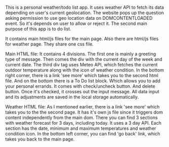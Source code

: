 This is a personal weather/todo list app. 
It uses weather API to fetch its data depending on user's current geolocation.
The website pops up the question asking permission to use geo location data on DOMCONTENTLOADED event.
So it's depends on user to allow or reject it.
The second main purpose of this app is to do list.


It contains main html/js files for the main page. Also there are html/js files for weather page. They share one css file. 

Main HTML file:
It contains 4 divisions. The first one is mainly a greeting type of message.
Then comes the div with the current day of the week and current date.
The third div tag uses Meteo API, which fetches the current outdoor temperature along with the icon of weather condition.
In the bottom right corner, there is a link 'see more' which takes you to the second html file.
And on the bottom there is a To Do list block. Which allows you to add your personal errands. It comes with check/uncheck button. And delete button. Once it's checked, it crosses out the input message. 
All data input and its adjustments are saved in the local storage automatically. 


Weather HTML file:
As I mentioned earlier, there is a link 'see more' which takes you to the the second page. It has it's own js file since it triggers dom content independently from the main dom.
There you can find 3 sections with weather forecast for 3 days, including today. It uses a 3 day API. 
Each section has the date, minimum and maximum temperatures and weather condition icon.
In the bottom left corner, you can find 'go back' link, which takes you back to the main page.
